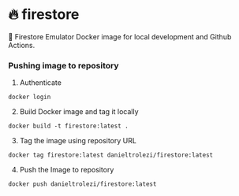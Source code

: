 # :fire: firestore
:whale: Firestore Emulator Docker image for local development and Github Actions.

### Pushing image to repository

1. Authenticate
```
docker login
```

2. Build Docker image and tag it locally
```
docker build -t firestore:latest .
```

3. Tag the image using repository URL
```
docker tag firestore:latest danieltrolezi/firestore:latest
```

4. Push the Image to repository
```
docker push danieltrolezi/firestore:latest
```